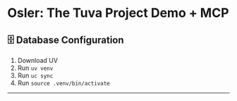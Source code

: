 # Osler: The Tuva Project Demo + MCP

## 🗄️ Database Configuration

1. Download UV
2. Run `uv venv`
3. Run `uc sync`
4. Run `source .venv/bin/activate`

---
